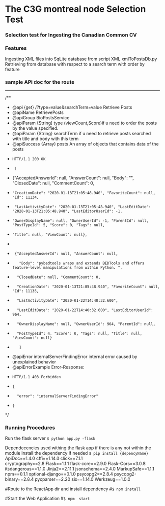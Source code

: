 
The C3G montreal node Selection Test
=============

### Selection test for Ingesting the Canadian Common CV

### Features
Ingesting XML files into SqLite database from script XML xmlToPostsDb.py
Retrieving from database  with respect to a search term with order by feature 


### sample APi doc for the route

                
----
/**
* @api {get} /?type=value&searchTerm=value   Retrieve Posts
* @apiName RetrievePosts
* @apiGroup BioPostsService
* @apiParam {String} type          (viewCount,Score)if u need to order the posts by the value specified.
* @apiParam {String} searchTerm     if u need to retrieve posts searched with title and body with this term
* @apiSuccess {Array}  posts        An array  of objects that contains data of the posts
*     HTTP/1.1 200 OK
*      [
*    {"AcceptedAnswerId": null, "AnswerCount": null, "Body": "", "ClosedDate": null, "CommentCount": 0,
*     "CreationDate": "2020-01-13T21:05:48.940", "FavoriteCount": null, "Id": 11134,
*      "LastActivityDate": "2020-01-13T21:05:48.940", "LastEditDate": "2020-01-13T21:05:48.940", "LastEditorUserId": -1,
*     "OwnerDisplayName": null, "OwnerUserId": -1, "ParentId": null, "PostTypeId": 5, "Score": 0, "Tags": null,
*     "Title": null, "ViewCount": null},
*
*      {"AcceptedAnswerId": null, "AnswerCount": null,
*        "Body": "pybedtools wraps and extends BEDTools and offers feature-level manipulations from within Python. ",
*       "ClosedDate": null, "CommentCount": 0,
*       "CreationDate": "2020-01-13T21:05:48.940", "FavoriteCount": null, "Id": 11135,
*       "LastActivityDate": "2020-01-22T14:40:32.600",
*       "LastEditDate": "2020-01-22T14:40:32.600", "LastEditorUserId": 964,
*       "OwnerDisplayName": null, "OwnerUserId": 964, "ParentId": null,
*       "PostTypeId": 4, "Score": 0, "Tags": null, "Title": null, "ViewCount": null}
*        ]
* @apiError internalServerFindingError  internal error caused by unexplained behavior
* @apiErrorExample Error-Response:
*     HTTP/1.1 403 Forbidden
*     {
*       "error": "internalServerFindingError"
*     }
*/


### Running Procedures

Run the flask server
`$ python app.py -flask `

Dependecencies used withing the flask app if there is any not within the module
Install the dependency if needed
`$ pip install {depencyName} `
ApiDoc==1.4.0
cffi==1.14.0
click==7.1.1                                                                                  
cryptography==2.8
Flask==1.1.1
flask-core==2.9.0
Flask-Cors==3.0.8
itsdangerous==1.1.0
Jinja2==2.11.1
jsonschema==2.4.0
MarkupSafe==1.1.1
npm==0.1.1
optional-django==0.1.0
psycopg2==2.8.4
psycopg2-binary==2.8.4
pycparser==2.20
six==1.14.0
Werkzeug==1.0.0



#Route to the ReactApp dir and install dependency
#`$ npm install `

#Start the Web Application 
#`$ npm  start `
